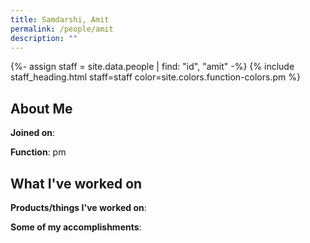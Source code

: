 ```yaml
---
title: Samdarshi, Amit
permalink: /people/amit
description: ""
---
```


{%- assign staff = site.data.people | find: "id", "amit" -%}
{% include staff_heading.html staff=staff color=site.colors.function-colors.pm %}

## About Me

**Joined on**: 

**Function**: pm

## What I've worked on

**Products/things I've worked on**:


**Some of my accomplishments**:

